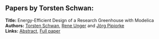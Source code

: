 <h2>Papers by Torsten Schwan:</h2>
<p>
<b>Title:</b> Energy-Efficient Design of a Research Greenhouse with Modelica<br />
<b>Authors:</b> <a href="../authors/author_278.html">Torsten Schwan</a>, <a href="../authors/author_317.html">Rene Unger</a> and <a href="../authors/author_239.html">Jörg Pipiorke</a><br />
<b>Links:</b> <a href="../abstracts/abstract_22.pdf">Abstract</a>, <a href="../submissions/ecp15118207_SchwanUngerPipiorke.pdf">Full paper</a>
</p>